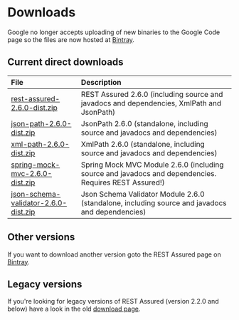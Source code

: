# Downloads #

Google no longer accepts uploading of new binaries to the Google Code page so the files are now hosted at [Bintray](https://bintray.com/johanhaleby/generic/rest-assured).

## Current direct downloads ##
| File | Description |
|:-----|:------------|
| [rest-assured-2.6.0-dist.zip](http://dl.bintray.com/johanhaleby/generic/rest-assured-2.6.0-dist.zip)  |   REST Assured 2.6.0 (including source and javadocs and dependencies, XmlPath and JsonPath) |
| [json-path-2.6.0-dist.zip](http://dl.bintray.com/johanhaleby/generic/json-path-2.6.0-dist.zip)  | JsonPath 2.6.0 (standalone, including source and javadocs and dependencies) |
| [xml-path-2.6.0-dist.zip](http://dl.bintray.com/johanhaleby/generic/xml-path-2.6.0-dist.zip)  | XmlPath 2.6.0 (standalone, including source and javadocs and dependencies) |
| [spring-mock-mvc-2.6.0-dist.zip](http://dl.bintray.com/johanhaleby/generic/spring-mock-mvc-2.6.0-dist.zip)  | Spring Mock MVC Module 2.6.0 (including source and javadocs and dependencies. Requires REST Assured!)  |
| [json-schema-validator-2.6.0-dist.zip](http://dl.bintray.com/johanhaleby/generic/json-schema-validator-2.6.0-dist.zip)  | Json Schema Validator Module 2.6.0 (standalone, including source and javadocs and dependencies)  |

## Other versions ##
If you want to download another version goto the REST Assured page on [Bintray](https://bintray.com/johanhaleby/generic/rest-assured).

## Legacy versions ##
If you're looking for legacy versions of REST Assured (version 2.2.0 and below) have a look in the old  <a href='https://code.google.com/p/rest-assured/downloads/list?can=1&q=&colspec=Filename+Summary+Uploaded+ReleaseDate+Size+DownloadCount'>download page</a>.
